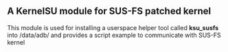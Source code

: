 ## A KernelSU module for SUS-FS patched kernel ##

This module is used for installing a userspace helper tool called **ksu_susfs** into /data/adb/ and provides a script example to communicate with SUS-FS kernel

